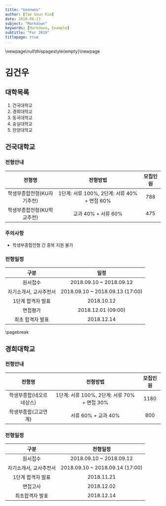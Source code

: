 ```yaml
---
title: "Geonwoo"
author: [Tae Geun Kim]
date: 2018-08-23
subject: "Markdown"
keywords: [Markdown, Example]
subtitle: "For 2019"
titlepage: true
...
```



\newpage\null\thispagestyle{empty}\newpage

# 김건우

## 대학목록

1. 건국대학교
2. 경희대학교
3. 동국대학교
4. 숭실대학교
5. 한양대학교

## 건국대학교

### 전형안내

전형명 | 전형방법 | 모집인원
:----: | :------: | :------:
학생부종합전형(KU자기추천) | 1단계: 서류 100%, 2단계: 서류 40% + 면접 60% | 788
학생부종합전형(KU학교추천) | 교과 40% + 서류 60% | 475

### 주의사항

* 학생부종합전형 간 중복 지원 불가

### 전형일정

구분 | 일정
:--: | :--:
원서접수 | 2018.09.10 ~ 2018.09.12
자기소개서, 교사추천서 | 2018.09.10 ~ 2018.09.13 (17:00)
1단계 합격자 발표 | 2018.10.12
면접평가 | 2018.12.01 (09:00)
최초 합격자 발표 | 2018.12.14

\pagebreak

## 경희대학교

### 전형안내

전형명 | 전형방법 | 모집인원
:----: | :------: | :------:
학생부종합(네오르네상스) | 1단계: 서류 100%, 2단계: 서류 70% + 면접 30% | 1180
학생부종합(고교연계) | 서류 60% + 교과 40% | 800

### 전형일정

구분 | 전형일정
:--: | :------:
원서접수 | 2018.09.10 ~ 2018.09.12
자기소개서, 교사추천서 | 2018.09.10 ~ 2018.09.14 (17:00)
1단계 합격자 발표 | 2018.11.21
면접고사 | 2018.12.02
최초합격자 발표 | 2018.12.14

